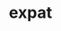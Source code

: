 ---
title: "expat"
layout: cache
categories: [package, develop-2023-12-03]
meta: {"versions": ["2.5.0"], "compilers": ["apple-clang@=15.0.0", "cce@=15.0.1", "gcc@=10.3.0", "gcc@=11.1.0", "gcc@=11.3.0", "gcc@=11.4.0", "gcc@=12.3.0", "gcc@=7.3.1", "gcc@=7.5.0", "gcc@=9.4.0", "oneapi@=2023.2.0"], "oss": ["amzn2", "rhel8", "sle_hpc15", "ubuntu18.04", "ubuntu20.04", "ubuntu22.04", "ventura"], "platforms": ["darwin", "linux"], "targets": ["aarch64", "neoverse_n1", "neoverse_v1", "ppc64le", "x86_64_v3", "x86_64_v4", "zen4"], "stacks": ["aws-isc", "aws-isc-aarch64", "build_systems", "data-vis-sdk", "developer-tools", "e4s", "e4s-cray-rhel", "e4s-cray-sles", "e4s-neoverse_v1", "e4s-oneapi", "e4s-power", "e4s-rocm-external", "ml-darwin-aarch64-mps", "ml-linux-x86_64-cpu", "ml-linux-x86_64-cuda", "ml-linux-x86_64-rocm", "radiuss", "radiuss-aws", "radiuss-aws-aarch64", "root", "tutorial"], "num_specs": 15, "num_specs_by_stack": {"ml-darwin-aarch64-mps": 1, "root": 15, "aws-isc-aarch64": 2, "radiuss-aws-aarch64": 2, "radiuss-aws": 1, "aws-isc": 1, "e4s-cray-rhel": 1, "e4s-cray-sles": 1, "build_systems": 1, "radiuss": 1, "developer-tools": 1, "e4s-neoverse_v1": 1, "e4s-power": 1, "data-vis-sdk": 1, "e4s-rocm-external": 1, "e4s": 1, "e4s-oneapi": 1, "ml-linux-x86_64-cpu": 1, "ml-linux-x86_64-rocm": 1, "ml-linux-x86_64-cuda": 1, "tutorial": 2}}
spec_details: [{"hash": "nkhac553trzrltkypoiz4t3scmz7hzpb", "compiler": "apple-clang@=15.0.0", "versions": ["2.5.0"], "os": "ventura", "platform": "darwin", "target": "aarch64", "variants": ["build_system=autotools", "~libbsd"], "stacks": ["ml-darwin-aarch64-mps", "root"], "size": "-", "tarball": "https://binaries.spack.io/releases/develop-2023-12-03/build_cache/darwin-ventura-aarch64/apple-clang-15.0.0/expat-2.5.0/darwin-ventura-aarch64-apple-clang-15.0.0-expat-2.5.0-nkhac553trzrltkypoiz4t3scmz7hzpb.spack"}, {"hash": "uf64n5llattwplzlwkbazh7syxqfyhdr", "compiler": "gcc@=7.3.1", "versions": ["2.5.0"], "os": "amzn2", "platform": "linux", "target": "aarch64", "variants": ["build_system=autotools", "+libbsd"], "stacks": ["aws-isc-aarch64", "root", "radiuss-aws-aarch64"], "size": "-", "tarball": "https://binaries.spack.io/releases/develop-2023-12-03/build_cache/linux-amzn2-aarch64/gcc-7.3.1/expat-2.5.0/linux-amzn2-aarch64-gcc-7.3.1-expat-2.5.0-uf64n5llattwplzlwkbazh7syxqfyhdr.spack"}, {"hash": "3ptw5etg4oq7y27ciy6o3t6yjutl3m4k", "compiler": "gcc@=7.3.1", "versions": ["2.5.0"], "os": "amzn2", "platform": "linux", "target": "neoverse_n1", "variants": ["build_system=autotools", "+libbsd"], "stacks": ["aws-isc-aarch64", "root", "radiuss-aws-aarch64"], "size": "-", "tarball": "https://binaries.spack.io/releases/develop-2023-12-03/build_cache/linux-amzn2-neoverse_n1/gcc-7.3.1/expat-2.5.0/linux-amzn2-neoverse_n1-gcc-7.3.1-expat-2.5.0-3ptw5etg4oq7y27ciy6o3t6yjutl3m4k.spack"}, {"hash": "62mfdb6v7u4aun2k7xq2dpkwroxr6qyi", "compiler": "gcc@=7.3.1", "versions": ["2.5.0"], "os": "amzn2", "platform": "linux", "target": "x86_64_v3", "variants": ["build_system=autotools", "+libbsd"], "stacks": ["root", "radiuss-aws", "aws-isc"], "size": "-", "tarball": "https://binaries.spack.io/releases/develop-2023-12-03/build_cache/linux-amzn2-x86_64_v3/gcc-7.3.1/expat-2.5.0/linux-amzn2-x86_64_v3-gcc-7.3.1-expat-2.5.0-62mfdb6v7u4aun2k7xq2dpkwroxr6qyi.spack"}, {"hash": "zkg3tehjexmriexiehs22zmgslnufsfy", "compiler": "cce@=15.0.1", "versions": ["2.5.0"], "os": "rhel8", "platform": "linux", "target": "zen4", "variants": ["build_system=autotools", "+libbsd"], "stacks": ["root", "e4s-cray-rhel"], "size": "-", "tarball": "https://binaries.spack.io/releases/develop-2023-12-03/build_cache/linux-rhel8-zen4/cce-15.0.1/expat-2.5.0/linux-rhel8-zen4-cce-15.0.1-expat-2.5.0-zkg3tehjexmriexiehs22zmgslnufsfy.spack"}, {"hash": "j67t5f3p3f4wtuowf2ryogegyfakc6zf", "compiler": "gcc@=10.3.0", "versions": ["2.5.0"], "os": "sle_hpc15", "platform": "linux", "target": "x86_64_v4", "variants": ["build_system=autotools", "+libbsd"], "stacks": ["e4s-cray-sles", "root"], "size": "-", "tarball": "https://binaries.spack.io/releases/develop-2023-12-03/build_cache/linux-sle_hpc15-x86_64_v4/gcc-10.3.0/expat-2.5.0/linux-sle_hpc15-x86_64_v4-gcc-10.3.0-expat-2.5.0-j67t5f3p3f4wtuowf2ryogegyfakc6zf.spack"}, {"hash": "g5j3o23ipyaru73sg5bggvsxgb2e66gd", "compiler": "gcc@=7.5.0", "versions": ["2.5.0"], "os": "ubuntu18.04", "platform": "linux", "target": "x86_64_v3", "variants": ["build_system=autotools", "+libbsd"], "stacks": ["build_systems", "root", "radiuss", "developer-tools"], "size": "-", "tarball": "https://binaries.spack.io/releases/develop-2023-12-03/build_cache/linux-ubuntu18.04-x86_64_v3/gcc-7.5.0/expat-2.5.0/linux-ubuntu18.04-x86_64_v3-gcc-7.5.0-expat-2.5.0-g5j3o23ipyaru73sg5bggvsxgb2e66gd.spack"}, {"hash": "s6qdx6nhgmmdkkmgwiuaz6edpwthxigu", "compiler": "gcc@=11.4.0", "versions": ["2.5.0"], "os": "ubuntu20.04", "platform": "linux", "target": "neoverse_v1", "variants": ["build_system=autotools", "+libbsd"], "stacks": ["root", "e4s-neoverse_v1"], "size": "-", "tarball": "https://binaries.spack.io/releases/develop-2023-12-03/build_cache/linux-ubuntu20.04-neoverse_v1/gcc-11.4.0/expat-2.5.0/linux-ubuntu20.04-neoverse_v1-gcc-11.4.0-expat-2.5.0-s6qdx6nhgmmdkkmgwiuaz6edpwthxigu.spack"}, {"hash": "aqd2jtjknoqkytuhpefhjyneebzwsdan", "compiler": "gcc@=9.4.0", "versions": ["2.5.0"], "os": "ubuntu20.04", "platform": "linux", "target": "ppc64le", "variants": ["build_system=autotools", "+libbsd"], "stacks": ["root", "e4s-power"], "size": "-", "tarball": "https://binaries.spack.io/releases/develop-2023-12-03/build_cache/linux-ubuntu20.04-ppc64le/gcc-9.4.0/expat-2.5.0/linux-ubuntu20.04-ppc64le-gcc-9.4.0-expat-2.5.0-aqd2jtjknoqkytuhpefhjyneebzwsdan.spack"}, {"hash": "bxhlovzkntz4tbve44op3pjzy2gphnp5", "compiler": "gcc@=11.1.0", "versions": ["2.5.0"], "os": "ubuntu20.04", "platform": "linux", "target": "x86_64_v3", "variants": ["build_system=autotools", "+libbsd"], "stacks": ["data-vis-sdk", "root"], "size": "-", "tarball": "https://binaries.spack.io/releases/develop-2023-12-03/build_cache/linux-ubuntu20.04-x86_64_v3/gcc-11.1.0/expat-2.5.0/linux-ubuntu20.04-x86_64_v3-gcc-11.1.0-expat-2.5.0-bxhlovzkntz4tbve44op3pjzy2gphnp5.spack"}, {"hash": "v7im6vf3fnjjb5cqrhn6r5esldznhhj2", "compiler": "gcc@=11.4.0", "versions": ["2.5.0"], "os": "ubuntu20.04", "platform": "linux", "target": "x86_64_v3", "variants": ["build_system=autotools", "+libbsd"], "stacks": ["e4s-rocm-external", "root", "e4s"], "size": "-", "tarball": "https://binaries.spack.io/releases/develop-2023-12-03/build_cache/linux-ubuntu20.04-x86_64_v3/gcc-11.4.0/expat-2.5.0/linux-ubuntu20.04-x86_64_v3-gcc-11.4.0-expat-2.5.0-v7im6vf3fnjjb5cqrhn6r5esldznhhj2.spack"}, {"hash": "vgvgt4aotoc7dy3wa4f6i36lx7l3ta3f", "compiler": "oneapi@=2023.2.0", "versions": ["2.5.0"], "os": "ubuntu20.04", "platform": "linux", "target": "x86_64_v3", "variants": ["build_system=autotools", "+libbsd"], "stacks": ["root", "e4s-oneapi"], "size": "-", "tarball": "https://binaries.spack.io/releases/develop-2023-12-03/build_cache/linux-ubuntu20.04-x86_64_v3/oneapi-2023.2.0/expat-2.5.0/linux-ubuntu20.04-x86_64_v3-oneapi-2023.2.0-expat-2.5.0-vgvgt4aotoc7dy3wa4f6i36lx7l3ta3f.spack"}, {"hash": "7ifmofubtub2kuqjnlervkku7c5jj7kg", "compiler": "gcc@=11.3.0", "versions": ["2.5.0"], "os": "ubuntu22.04", "platform": "linux", "target": "x86_64_v3", "variants": ["build_system=autotools", "+libbsd"], "stacks": ["ml-linux-x86_64-cpu", "ml-linux-x86_64-rocm", "root", "ml-linux-x86_64-cuda"], "size": "-", "tarball": "https://binaries.spack.io/releases/develop-2023-12-03/build_cache/linux-ubuntu22.04-x86_64_v3/gcc-11.3.0/expat-2.5.0/linux-ubuntu22.04-x86_64_v3-gcc-11.3.0-expat-2.5.0-7ifmofubtub2kuqjnlervkku7c5jj7kg.spack"}, {"hash": "keni2fxqka5il7xvhifpm4zvau2b6bae", "compiler": "gcc@=11.4.0", "versions": ["2.5.0"], "os": "ubuntu22.04", "platform": "linux", "target": "x86_64_v3", "variants": ["build_system=autotools", "+libbsd"], "stacks": ["tutorial", "root"], "size": "-", "tarball": "https://binaries.spack.io/releases/develop-2023-12-03/build_cache/linux-ubuntu22.04-x86_64_v3/gcc-11.4.0/expat-2.5.0/linux-ubuntu22.04-x86_64_v3-gcc-11.4.0-expat-2.5.0-keni2fxqka5il7xvhifpm4zvau2b6bae.spack"}, {"hash": "4vvlt642avrx3bkrcigxgqq72w5drvq3", "compiler": "gcc@=12.3.0", "versions": ["2.5.0"], "os": "ubuntu22.04", "platform": "linux", "target": "x86_64_v3", "variants": ["build_system=autotools", "+libbsd"], "stacks": ["tutorial", "root"], "size": "-", "tarball": "https://binaries.spack.io/releases/develop-2023-12-03/build_cache/linux-ubuntu22.04-x86_64_v3/gcc-12.3.0/expat-2.5.0/linux-ubuntu22.04-x86_64_v3-gcc-12.3.0-expat-2.5.0-4vvlt642avrx3bkrcigxgqq72w5drvq3.spack"}]
---